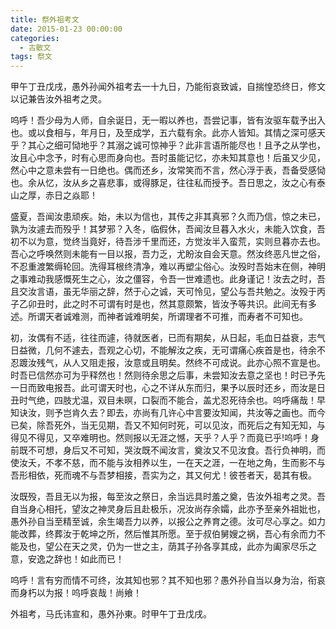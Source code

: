```yaml
---
title: 祭外祖考文
date: 2015-01-23 00:00:00
categories:
  - 古散文
tags: 祭文
---
```


甲午丁丑戊戌，愚外孙闻外祖考去一十九日，乃能衔哀致诚，自揣惶恐终日，修文以记兼告汝外祖考之灵。

呜呼！吾少母为人师，自余诞日，无一暇以养也，吾尝记事，皆有汝驱车载予出入也。或以食相与，年月日，及至成学，五六载有余。此亦人皆知。其情之深可感天乎？其心之细可恸地乎？其溺之诚可惊神乎？此非言语所能尽也！且予之从学也，汝且心中念予，时有心思而身向也。吾时虽能记忆，亦未知其意也！后虽又少见，然心中之意未尝有一日绝也。偶而还乡，汝常笑而不言，然心浮于表，吾备受感恸也。余从忆，汝从乡之喜悲事，或得豚足，往往私而授予。吾日思之，汝之心有泰山之厚，赤日之焱耶！

盛夏，吾闻汝患顽疾。始，未以为信也，其传之非其真邪？久而乃信，惊之未已，孰为汝遽去而殁乎！其梦邪？入冬，临假休，吾闻汝旦暮入水火，未能入饮食，吾初不以为意，觉终当竟好，待吾涉千里而还，方觉汝半入蛮荒，实则旦暮亦去也。吾心之呼唤然则未能有一目以报，吾力乏，尤盼汝自会天意。然汝终恶凡世之俗，不忍重渡繁缛轮回。洗得耳根终清净，难以再塑尘俗心。汝殁时吾始末在侧，神明之事难动我感慨死生之心，汝之僵容，令吾一世难遗也。此身谨记！汝去之时，吾且交汝言语，虽无华丽之辞，然于心之诚，天可怜见，望公与吾共勉之。汝殁于丙子乙卯丑时，此之时不可谓有时是也，然其意颇繁，皆汝予等共识。此间无有多述。所谓天者诚难测，而神者诚难明矣，所谓理者不可推，而寿者不可知也。

初，汝偶有不适，往往而遽，待就医者，已而有期矣，从日起，毛血日益衰，志气日益微，几何不遽去，吾观之心切，不能解汝之疾，无可谓痛心疾首是也，待余不忍踱汝残气，从人又阻走报，汝意或且明矣。然终不可成说。此亦心照不宣是也。时吾已信然亦可为乎释然也！然则待余思之后事，未尝知汝去意之坚也！时已予先一日而致电报吾。此可谓天时也，心之不详从东而归，果予以辰时还乡，而汝是日丑时气绝，四肢尤温，双目未暝，口裂而不能合，盖尤忍死待余也。呜呼痛哉！早知诀汝，则予岂肯久去？即去，亦尚有几许心中言要汝知闻，共汝等之画也。而今已矣，除吾死外，当无见期，吾又不知何时死，可以见汝，而死后之有知无知，与得见不得见，又卒难明也。然则报以无涯之憾，天乎？人乎？而竟已乎!呜呼！身前既不可想，身后又不可知，哭汝既不闻汝言，奠汝又不见汝食。吾行负神明，而使汝夭，不孝不慈，而不能与汝相养以生，一在天之涯，一在地之角，生而影不与吾形相依，死而魂不与吾梦相接，吾实为之，其又何尤！彼苍者天，曷其有极。

汝既殁，吾且无以为报，每至汝之祭日，余当远具时羞之奠，告汝外祖考之灵。吾自当身心相托，望汝之神灵身后且赴极乐，况汝尚存余孀，此亦予至亲外祖妣也，愚外孙自当至精至诚，余生竭吾力以养，以报公之养育之德。汝可尽心享之。如力能改葬，终葬汝于乾坤之所，然后惟其所愿。至于叔伯舅嫂之祸，吾心有余而力不能及也，望公在天之灵，仍为一世之主，荫其子孙各享其成，此亦为阖家尽乐之意，安逸之辞也！如此而已！

呜呼！言有穷而情不可终，汝其知也邪？其不知也邪？愚外孙自当以身为治，衔哀而身朽以为报！呜呼哀哉！尚飨！

外祖考，马氏讳宣和，愚外孙東。时甲午丁丑戊戌。